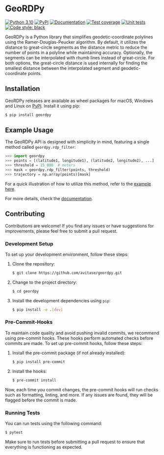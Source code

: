 # GeoRDPy
[![Python 3.10](https://img.shields.io/badge/python-3.10-blue.svg)](https://www.python.org/downloads/release/python-3100/)
[![PyPI](https://img.shields.io/pypi/v/geordpy)](https://pypi.org/project/geordpy/)
[![Documentation](https://github.com/avitase/geordpy/actions/workflows/build_docs.yml/badge.svg)](https://avitase.github.io/geordpy/)
[![Test coverage](https://codecov.io/gh/avitase/geordpy/graph/badge.svg?token=NHC60PVVEV)](https://codecov.io/gh/avitase/geordpy)
[![Unit tests](https://github.com/avitase/geordpy/actions/workflows/run_tests.yml/badge.svg)](https://codecov.io/gh/avitase/geordpy)
[![Code style: black](https://img.shields.io/badge/code%20style-black-000000.svg)](https://github.com/psf/black)

GeoRDPy is a Python library that simplifies geodetic-coordinate polylines using the Ramer-Douglas-Peucker algorithm. By default, it utilizes the distance to great-circle segments as the distance metric to reduce the number of points in a polyline while maintaining accuracy.
Optionally, the segments can be interpolated with rhumb lines instead of great-circle. For both options, the great-circle distance is used internally for finding the smallest distance between the interpolated segment and geodetic-coordinate points.

## Installation
GeoRDPy releases are available as wheel packages for macOS, Windows and Linux on [PyPI](https://pypi.org/project/geordpy/).
Install it using pip:
```bash
$ pip install geordpy
```

## Example Usage
The GeoRDPy API is designed with simplicity in mind, featuring a single method called `geordpy.rdp_filter`:
```python
>>> import geordpy
>>> points = [(latitude1, longitude1), (latitude2, longitude2), ...]
>>> threshold = 15_000  # meters
>>> mask = geordpy.rdp_filter(points, threshold)
>>> trajectory = np.array(points)[mask]
```
For a quick illustration of how to utilize this method, refer to the [example here](https://github.com/avitase/geordpy/blob/main/geordpy/example.py).

For more details, check the [documentation](https://avitase.github.io/geordpy/).

## Contributing
Contributions are welcome! If you find any issues or have suggestions for improvements, please feel free to submit a pull request.

### Development Setup
To set up your development environment, follow these steps:

1. Clone the repository:
   ```bash
   $ git clone https://github.com/avitase/geordpy.git
   ```

2. Change to the project directory:
   ```bash
   $ cd geordpy
   ```

3. Install the development dependencies using `pip`:
   ```bash
   $ pip install -e .[dev]
   ```

### Pre-Commit-Hooks
To maintain code quality and avoid pushing invalid commits, we recommend using pre-commit hooks. These hooks perform automated checks before commits are made. To set up pre-commit hooks, follow these steps:

1. Install the pre-commit package (if not already installed):
   ```bash
   $ pip install pre-commit
   ```

2. Install the hooks:
   ```bash
   $ pre-commit install
   ```

Now, each time you commit changes, the pre-commit hooks will run checks such as formatting, linting, and more. If any issues are found, they will be flagged before the commit is made.

### Running Tests
You can run tests using the following command:
```bash
$ pytest
```

Make sure to run tests before submitting a pull request to ensure that everything is functioning as expected.
